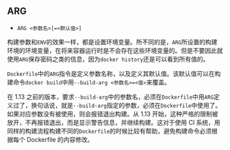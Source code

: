 ## ARG

* `ARG <参数名>[=<默认值>]`

构建参数和`ENV`的效果一样，都是设置环境变量。所不同的是，`ARG`所设置的构建环境的环境变量，在将来容器运行时是不会存在这些环境变量的。但是不要因此就使用`ARG`保存密码之类的信息，因为`docker history`还是可以看到所有值的。

`Dockerfile`中的`ARG`指令是定义参数名称，以及定义其默认值。该默认值可以在构建命令`docker build`中用`--build-arg <参数名>=<值>`来覆盖。

在 1.13 之前的版本，要求`--build-arg`中的参数名，必须在`Dockerfile`中用`ARG`定义过了，换句话说，就是`--build-arg`指定的参数，必须在`Dockerfile`中使用了。如果对应参数没有被使用，则会报错退出构建。从 1.13 开始，这种严格的限制被放开，不再报错退出，而是显示警告信息，并继续构建。这对于使用 CI 系统，用同样的构建流程构建不同的`Dockerfile`的时候比较有帮助，避免构建命令必须根据每个 Dockerfile 的内容修改。

